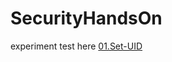 # SecurityHandsOn
experiment test here
[01.Set-UID](https://github.com/YunHsiuLu/SecurityHandsOn/tree/main/01.Set-UID)<br>
